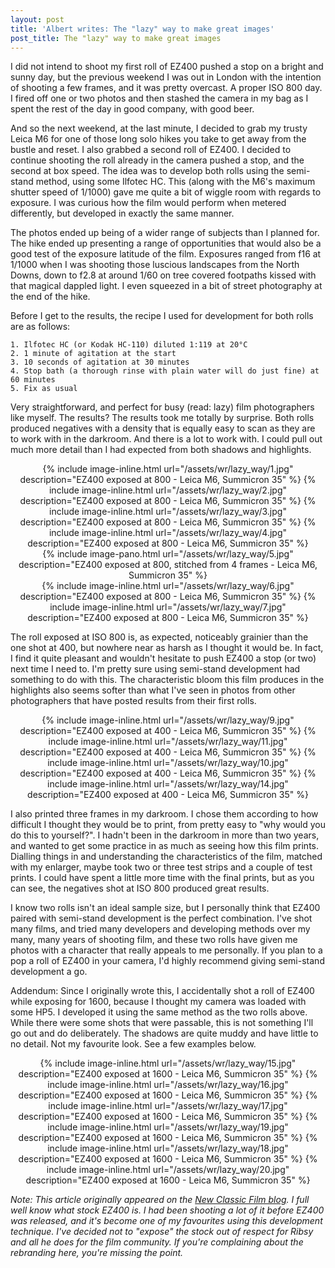 ```yaml
---
layout: post
title: 'Albert writes: The "lazy" way to make great images'
post_title: The "lazy" way to make great images
---
```


I did not intend to shoot my first roll of EZ400 pushed a stop on a bright and sunny day, but the previous weekend I was out in London with the intention of shooting a few frames, and it was pretty overcast. A proper ISO 800 day. 
I fired off one or two photos and then stashed the camera in my bag as I spent the rest of the day in good company, with good beer. 

And so the next weekend, at the last minute, I decided to grab my trusty Leica M6 for one of those long solo hikes you take to get away from the bustle and reset. 
I also grabbed a second roll of EZ400. I decided to continue shooting the roll already in the camera pushed a stop, and the second at box speed. 
The idea was to develop both rolls using the semi-stand method, using some Ilfotec HC. This (along with the M6's maximum shutter speed of 1/1000) gave me quite a bit of wiggle room with regards to exposure. 
I was curious how the film would perform when metered differently, but developed in exactly the same manner.

The photos ended up being of a wider range of subjects than I planned for. The hike ended up presenting a range of opportunities that would also be a good test of the exposure latitude of the film. Exposures ranged from f16 at 1/1000 when I was shooting those luscious landscapes from the North Downs, down to f2.8 at around 1/60 on tree covered footpaths kissed with that magical dappled light. I even squeezed in a bit of street photography at the end of the hike.

Before I get to the results, the recipe I used for development for both rolls are as follows:

	1. Ilfotec HC (or Kodak HC-110) diluted 1:119 at 20°C
	2. 1 minute of agitation at the start
	3. 10 seconds of agitation at 30 minutes
	4. Stop bath (a thorough rinse with plain water will do just fine) at 60 minutes
	5. Fix as usual

Very straightforward, and perfect for busy (read: lazy) film photographers like myself. The results? The results took me totally by surprise. Both rolls produced negatives with a density that is equally easy to scan as they are to work with in the darkroom. And there is a lot to work with. I could pull out much more detail than I had expected from both shadows and highlights.

<div style="text-align:center">
{% include image-inline.html url="/assets/wr/lazy_way/1.jpg" description="EZ400 exposed at 800 - Leica M6, Summicron 35" %}
{% include image-inline.html url="/assets/wr/lazy_way/2.jpg" description="EZ400 exposed at 800 - Leica M6, Summicron 35" %}
{% include image-inline.html url="/assets/wr/lazy_way/3.jpg" description="EZ400 exposed at 800 - Leica M6, Summicron 35" %}
{% include image-inline.html url="/assets/wr/lazy_way/4.jpg" description="EZ400 exposed at 800 - Leica M6, Summicron 35" %}
</div>

<div style="text-align:center">
{% include image-pano.html url="/assets/wr/lazy_way/5.jpg" description="EZ400 exposed at 800, stitched from 4 frames - Leica M6, Summicron 35" %}
</div>

<div style="text-align:center">
{% include image-inline.html url="/assets/wr/lazy_way/6.jpg" description="EZ400 exposed at 800 - Leica M6, Summicron 35" %}
{% include image-inline.html url="/assets/wr/lazy_way/7.jpg" description="EZ400 exposed at 800 - Leica M6, Summicron 35" %}
</div>

The roll exposed at ISO 800 is, as expected, noticeably grainier than the one shot at 400, but nowhere near as harsh as I thought it would be. In fact, I find it quite pleasant and wouldn't hesitate to push EZ400 a stop (or two) next time I need to.  I'm pretty sure using semi-stand development had something to do with this. The characteristic bloom this film produces in the highlights also seems softer than what I've seen in photos from other photographers that have posted results from their first rolls. 

<div style="text-align:center">
{% include image-inline.html url="/assets/wr/lazy_way/9.jpg" description="EZ400 exposed at 400 - Leica M6, Summicron 35" %}
{% include image-inline.html url="/assets/wr/lazy_way/11.jpg" description="EZ400 exposed at 400 - Leica M6, Summicron 35" %}
{% include image-inline.html url="/assets/wr/lazy_way/10.jpg" description="EZ400 exposed at 400 - Leica M6, Summicron 35" %}
{% include image-inline.html url="/assets/wr/lazy_way/14.jpg" description="EZ400 exposed at 400 - Leica M6, Summicron 35" %}
</div>

I also printed three frames in my darkroom. I chose them according to how difficult I thought they would be to print, from pretty easy to "why would you do this to yourself?". I hadn't been in the darkroom in more than two years, and wanted to get some practice in as much as seeing how this film prints. Dialling things in and understanding the characteristics of the film, matched with my enlarger, maybe took two or three test strips and a couple of test prints. I could have spent a little more time with the final prints, but as you can see, the negatives shot at ISO 800 produced great results.

I know two rolls isn't an ideal sample size, but I personally think that EZ400 paired with semi-stand development is the perfect combination. I've shot many films, and tried many developers and developing methods over my many, many years of shooting film, and these two rolls have given me photos with a character that really appeals to me personally. If you plan to a pop a roll of EZ400 in your camera, I'd highly recommend giving semi-stand development a go.

Addendum: Since I originally wrote this, I accidentally shot a roll of EZ400 while exposing for 1600, because I thought my camera was loaded with some HP5. I developed it using the same method as the two rolls above. While there were some shots that were passable, this is not something I'll go out and do deliberately. The shadows are quite muddy and have little to no detail. Not my favourite look. See a few examples below.

<div style="text-align:center">
{% include image-inline.html url="/assets/wr/lazy_way/15.jpg" description="EZ400 exposed at 1600 - Leica M6, Summicron 35" %}
{% include image-inline.html url="/assets/wr/lazy_way/16.jpg" description="EZ400 exposed at 1600 - Leica M6, Summicron 35" %}
{% include image-inline.html url="/assets/wr/lazy_way/17.jpg" description="EZ400 exposed at 1600 - Leica M6, Summicron 35" %}
{% include image-inline.html url="/assets/wr/lazy_way/19.jpg" description="EZ400 exposed at 1600 - Leica M6, Summicron 35" %}
{% include image-inline.html url="/assets/wr/lazy_way/18.jpg" description="EZ400 exposed at 1600 - Leica M6, Summicron 35" %}
{% include image-inline.html url="/assets/wr/lazy_way/20.jpg" description="EZ400 exposed at 1600 - Leica M6, Summicron 35" %}
</div>

_Note: This article originally appeared on the [New Classic Film blog](https://www.newclassicfilm.com/post/the-lazy-way-to-make-great-images). I full well know what stock EZ400 is. I had been shooting a lot of it before EZ400 was released, and it's become one of my favourites using this development technique. I've decided not to "expose" the stock out of respect for Ribsy and all he does for the film community. If you're complaining about the rebranding here, you're missing the point._  